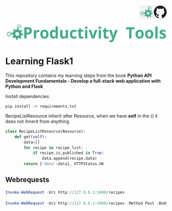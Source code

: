 <!--Category:react,firebase--> 
 <p align="right">
    <a href="http://productivitytools.tech/learning-flask1/"><img src="Images/Header/ProductivityTools_green_40px_2.png" /><a> 
    <a href="https://github.com/pwujczyk/ProductivityTools.Learning.ReactWithFirebaseAuthWithDb"><img src="Images/Header/Github_border_40px.png" /></a>
</p>
<p align="center">
    <a href="http://http://productivitytools.tech/">
        <img src="Images/Header/LogoTitle_green_500px.png" />
    </a>
</p>

# Learning Flask1

This repository contains my learning steps from the book **Python API Development Fundamentals - Develop a full-stack web application with Python and Flask**
<!--more-->

Install dependencies
```
pip install -r requirements.txt
```

RecipeListResource inherit after Resource, when we have **self** in the () it does not ihnerit from anything
```python
class RecipeListResource(Resource):
    def get(self):
        data=[]
        for recipe in recipe_list:
            if recipe.is_published is True:
                data.append(recipe.data)
        return {'data':data}, HTTPStatus.OK

```

## Webrequests
```powershell
Invoke-WebRequest -Uri http://127.0.0.1:5000/recipes

Invoke-WebRequest -Uri http://127.0.0.1:5000/recipes -Method Post -Body (@{name='pawel'; description='dest'; num_of_servings=0} |ConvertTo-Json) -ContentType application/json
```